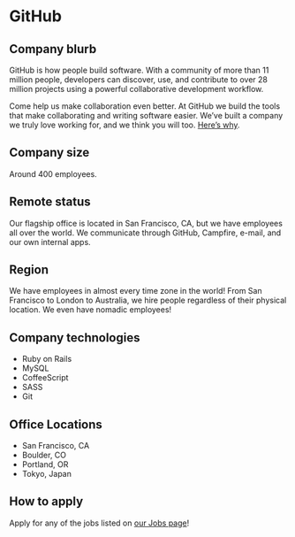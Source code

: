 # GitHub

## Company blurb

GitHub is how people build software. With a community of more than 11 million people, developers can discover, use, and contribute to over 28 million projects using a powerful collaborative development workflow.

Come help us make collaboration even better. At GitHub we build the tools that make collaborating and writing software easier. We’ve built a company we truly love working for, and we think you will too. [Here’s why](https://github.com/about/jobs).

## Company size

Around 400 employees.

## Remote status

Our flagship office is located in San Francisco, CA, but we have employees all over the world. We communicate through GitHub, Campfire, e-mail, and our own internal apps.

## Region

We have employees in almost every time zone in the world! From San Francisco to London to Australia, we hire people regardless of their physical location. We even have nomadic employees!

## Company technologies

- Ruby on Rails
- MySQL
- CoffeeScript
- SASS
- Git

## Office Locations

- San Francisco, CA
- Boulder, CO
- Portland, OR
- Tokyo, Japan

## How to apply

Apply for any of the jobs listed on [our Jobs page](https://github.com/about/jobs)!
